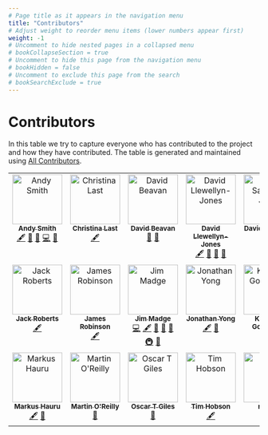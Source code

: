 ```yaml
---
# Page title as it appears in the navigation menu
title: "Contributors"
# Adjust weight to reorder menu items (lower numbers appear first)
weight: -1
# Uncomment to hide nested pages in a collapsed menu
# bookCollapseSection = true
# Uncomment to hide this page from the navigation menu
# bookHidden = false
# Uncomment to exclude this page from the search
# bookSearchExclude = true
---
```


# Contributors

In this table we try to capture everyone who has contributed to the project and how they have contributed.
The table is generated and maintained using [All Contributors](https://allcontributors.org/).

<!-- ALL-CONTRIBUTORS-LIST:START - Do not remove or modify this section -->
<!-- prettier-ignore-start -->
<!-- markdownlint-disable -->
<table>
  <tbody>
    <tr>
      <td align="center" valign="top" width="14.28%"><a href="https://github.com/andrewphilipsmith"><img src="https://avatars.githubusercontent.com/u/5346065?v=4?s=100" width="100px;" alt="Andy Smith"/><br /><sub><b>Andy Smith</b></sub></a><br /><a href="#content-andrewphilipsmith" title="Content">🖋</a> <a href="https://github.com/alan-turing-institute/REG-handbook/pulls?q=is%3Apr+reviewed-by%3Aandrewphilipsmith" title="Reviewed Pull Requests">👀</a> <a href="#ideas-andrewphilipsmith" title="Ideas, Planning, & Feedback">🤔</a> <a href="https://github.com/alan-turing-institute/REG-handbook/commits?author=andrewphilipsmith" title="Code">💻</a> <a href="#design-andrewphilipsmith" title="Design">🎨</a></td>
      <td align="center" valign="top" width="14.28%"><a href="https://christinalast.com/"><img src="https://avatars.githubusercontent.com/u/36204574?v=4?s=100" width="100px;" alt="Christina Last"/><br /><sub><b>Christina Last</b></sub></a><br /><a href="#content-ChristinaLast" title="Content">🖋</a></td>
      <td align="center" valign="top" width="14.28%"><a href="https://github.com/DavidBeavan"><img src="https://avatars.githubusercontent.com/u/6524799?v=4?s=100" width="100px;" alt="David Beavan"/><br /><sub><b>David Beavan</b></sub></a><br /><a href="#ideas-DavidBeavan" title="Ideas, Planning, & Feedback">🤔</a> <a href="https://github.com/alan-turing-institute/REG-handbook/pulls?q=is%3Apr+reviewed-by%3ADavidBeavan" title="Reviewed Pull Requests">👀</a></td>
      <td align="center" valign="top" width="14.28%"><a href="https://www.flypig.co.uk"><img src="https://avatars.githubusercontent.com/u/1446122?v=4?s=100" width="100px;" alt="David Llewellyn-Jones"/><br /><sub><b>David Llewellyn-Jones</b></sub></a><br /><a href="#content-llewelld" title="Content">🖋</a> <a href="#ideas-llewelld" title="Ideas, Planning, & Feedback">🤔</a> <a href="https://github.com/alan-turing-institute/REG-handbook/issues?q=author%3Allewelld" title="Bug reports">🐛</a> <a href="https://github.com/alan-turing-institute/REG-handbook/commits?author=llewelld" title="Documentation">📖</a></td>
      <td align="center" valign="top" width="14.28%"><a href="https://github.com/dsj976"><img src="https://avatars.githubusercontent.com/u/57944311?v=4?s=100" width="100px;" alt="David Salvador Jasin"/><br /><sub><b>David Salvador Jasin</b></sub></a><br /><a href="#content-dsj976" title="Content">🖋</a></td>
      <td align="center" valign="top" width="14.28%"><a href="https://github.com/fedenanni"><img src="https://avatars.githubusercontent.com/u/8415204?v=4?s=100" width="100px;" alt="Federico Nanni"/><br /><sub><b>Federico Nanni</b></sub></a><br /><a href="#content-fedenanni" title="Content">🖋</a> <a href="#ideas-fedenanni" title="Ideas, Planning, & Feedback">🤔</a></td>
      <td align="center" valign="top" width="14.28%"><a href="https://github.com/IFenton"><img src="https://avatars.githubusercontent.com/u/5773962?v=4?s=100" width="100px;" alt="Isabel Fenton"/><br /><sub><b>Isabel Fenton</b></sub></a><br /><a href="https://github.com/alan-turing-institute/REG-handbook/pulls?q=is%3Apr+reviewed-by%3AIFenton" title="Reviewed Pull Requests">👀</a></td>
    </tr>
    <tr>
      <td align="center" valign="top" width="14.28%"><a href="https://github.com/jack89roberts"><img src="https://avatars.githubusercontent.com/u/16308271?v=4?s=100" width="100px;" alt="Jack Roberts"/><br /><sub><b>Jack Roberts</b></sub></a><br /><a href="#content-jack89roberts" title="Content">🖋</a></td>
      <td align="center" valign="top" width="14.28%"><a href="https://github.com/jemrobinson"><img src="https://avatars.githubusercontent.com/u/3502751?v=4?s=100" width="100px;" alt="James Robinson"/><br /><sub><b>James Robinson</b></sub></a><br /><a href="#content-jemrobinson" title="Content">🖋</a></td>
      <td align="center" valign="top" width="14.28%"><a href="https://github.com/JimMadge"><img src="https://avatars.githubusercontent.com/u/23616154?v=4?s=100" width="100px;" alt="Jim Madge"/><br /><sub><b>Jim Madge</b></sub></a><br /><a href="https://github.com/alan-turing-institute/REG-handbook/commits?author=JimMadge" title="Code">💻</a> <a href="#content-JimMadge" title="Content">🖋</a> <a href="https://github.com/alan-turing-institute/REG-handbook/commits?author=JimMadge" title="Documentation">📖</a> <a href="https://github.com/alan-turing-institute/REG-handbook/pulls?q=is%3Apr+reviewed-by%3AJimMadge" title="Reviewed Pull Requests">👀</a> <a href="#ideas-JimMadge" title="Ideas, Planning, & Feedback">🤔</a> <a href="#infra-JimMadge" title="Infrastructure (Hosting, Build-Tools, etc)">🚇</a> <a href="https://github.com/alan-turing-institute/REG-handbook/issues?q=author%3AJimMadge" title="Bug reports">🐛</a></td>
      <td align="center" valign="top" width="14.28%"><a href="https://github.com/yongrenjie"><img src="https://avatars.githubusercontent.com/u/22414895?v=4?s=100" width="100px;" alt="Jonathan Yong"/><br /><sub><b>Jonathan Yong</b></sub></a><br /><a href="#content-yongrenjie" title="Content">🖋</a> <a href="#ideas-yongrenjie" title="Ideas, Planning, & Feedback">🤔</a></td>
      <td align="center" valign="top" width="14.28%"><a href="https://katrionagoldmann.github.io/"><img src="https://avatars.githubusercontent.com/u/25952322?v=4?s=100" width="100px;" alt="Katriona Goldmann"/><br /><sub><b>Katriona Goldmann</b></sub></a><br /><a href="#content-KatrionaGoldmann" title="Content">🖋</a> <a href="https://github.com/alan-turing-institute/REG-handbook/pulls?q=is%3Apr+reviewed-by%3AKatrionaGoldmann" title="Reviewed Pull Requests">👀</a></td>
      <td align="center" valign="top" width="14.28%"><a href="https://github.com/LydiaFrance"><img src="https://avatars.githubusercontent.com/u/85945427?v=4?s=100" width="100px;" alt="Lydia France"/><br /><sub><b>Lydia France</b></sub></a><br /><a href="#content-LydiaFrance" title="Content">🖋</a></td>
      <td align="center" valign="top" width="14.28%"><a href="http://malvikasharan.github.io/"><img src="https://avatars.githubusercontent.com/u/5370471?v=4?s=100" width="100px;" alt="Malvika Sharan"/><br /><sub><b>Malvika Sharan</b></sub></a><br /><a href="#ideas-malvikasharan" title="Ideas, Planning, & Feedback">🤔</a></td>
    </tr>
    <tr>
      <td align="center" valign="top" width="14.28%"><a href="http://mhauru.org"><img src="https://avatars.githubusercontent.com/u/5229876?v=4?s=100" width="100px;" alt="Markus Hauru"/><br /><sub><b>Markus Hauru</b></sub></a><br /><a href="#content-mhauru" title="Content">🖋</a> <a href="#ideas-mhauru" title="Ideas, Planning, & Feedback">🤔</a></td>
      <td align="center" valign="top" width="14.28%"><a href="https://github.com/martintoreilly"><img src="https://avatars.githubusercontent.com/u/21147592?v=4?s=100" width="100px;" alt="Martin O'Reilly"/><br /><sub><b>Martin O'Reilly</b></sub></a><br /><a href="#ideas-martintoreilly" title="Ideas, Planning, & Feedback">🤔</a></td>
      <td align="center" valign="top" width="14.28%"><a href="https://github.com/OscartGiles"><img src="https://avatars.githubusercontent.com/u/12784013?v=4?s=100" width="100px;" alt="Oscar T Giles"/><br /><sub><b>Oscar T Giles</b></sub></a><br /><a href="#ideas-OscartGiles" title="Ideas, Planning, & Feedback">🤔</a></td>
      <td align="center" valign="top" width="14.28%"><a href="https://github.com/thobson88"><img src="https://avatars.githubusercontent.com/u/26117394?v=4?s=100" width="100px;" alt="Tim Hobson"/><br /><sub><b>Tim Hobson</b></sub></a><br /><a href="#content-thobson88" title="Content">🖋</a></td>
      <td align="center" valign="top" width="14.28%"><a href="https://github.com/mastoffel"><img src="https://avatars.githubusercontent.com/u/7348440?v=4?s=100" width="100px;" alt="martin"/><br /><sub><b>martin</b></sub></a><br /><a href="#content-mastoffel" title="Content">🖋</a></td>
      <td align="center" valign="top" width="14.28%"><a href="https://github.com/nbarlowATI"><img src="https://avatars.githubusercontent.com/u/33832774?v=4?s=100" width="100px;" alt="nbarlowATI"/><br /><sub><b>nbarlowATI</b></sub></a><br /><a href="#ideas-nbarlowATI" title="Ideas, Planning, & Feedback">🤔</a></td>
    </tr>
  </tbody>
</table>

<!-- markdownlint-restore -->
<!-- prettier-ignore-end -->

<!-- ALL-CONTRIBUTORS-LIST:END -->

